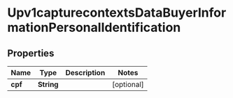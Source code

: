 
# Upv1capturecontextsDataBuyerInformationPersonalIdentification

## Properties
Name | Type | Description | Notes
------------ | ------------- | ------------- | -------------
**cpf** | **String** |  |  [optional]



